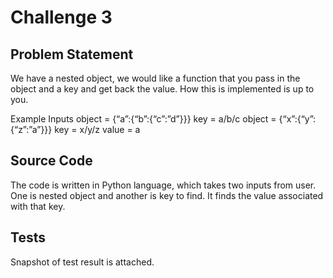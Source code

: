 # Challenge 3

## Problem Statement
We have a nested object, we would like a function that you pass in the object and a key and get back the value. How this is implemented is up to you.
 
Example Inputs 
object = {“a”:{“b”:{“c”:”d”}}} 
key = a/b/c 
object = {“x”:{“y”:{“z”:”a”}}}
key = x/y/z 
value = a

## Source Code
The code is written in Python language, which takes two inputs from user. One is nested object and another is key to find.
It finds the value associated with that key.

## Tests
Snapshot of test result is attached.
